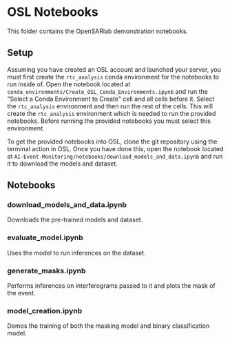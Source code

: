 # OSL Notebooks

This folder contains the OpenSARlab demonstration notebooks.

## Setup

Assuming you have created an OSL account and launched your server, you must first create the `rtc_analysis` conda environment for the notebooks to run inside of. Open the notebook located at `conda_environments/Create_OSL_Conda_Environments.ipynb` and run the "Select a Conda Environment to Create" cell and all cells before it. Select the `rtc_analysis` environment and then run the rest of the cells. This will create the `rtc_analysis` environment which is needed to run the provided notebooks. Before running the provided notebooks you must select this environment.

To get the provided notebooks into OSL, clone the git repository using the terminal action in OSL. Once you have done this, open the notebook located at `AI-Event-Monitoring/notebooks/download_models_and_data.ipynb` and run it to download the models and dataset.

## Notebooks

### download_models_and_data.ipynb
Downloads the pre-trained models and dataset.

### evaluate_model.ipynb
Uses the model to run inferences on the dataset.

### generate_masks.ipynb
Performs inferences on interferograms passed to it and plots the mask of the event.

### model_creation.ipynb
Demos the training of both the masking model and binary classification model.